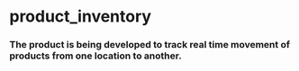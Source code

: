 # product_inventory
### The product is being developed to track real time movement of products from one location to another.
